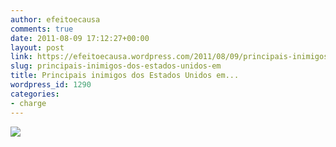 ```yaml
---
author: efeitoecausa
comments: true
date: 2011-08-09 17:12:27+00:00
layout: post
link: https://efeitoecausa.wordpress.com/2011/08/09/principais-inimigos-dos-estados-unidos-em/
slug: principais-inimigos-dos-estados-unidos-em
title: Principais inimigos dos Estados Unidos em...
wordpress_id: 1290
categories:
- charge
---
```


[![](http://efeitoecausa.files.wordpress.com/2011/08/inimigos-dos-eua.jpg)](http://efeitoecausa.files.wordpress.com/2011/08/inimigos-dos-eua.jpg)

